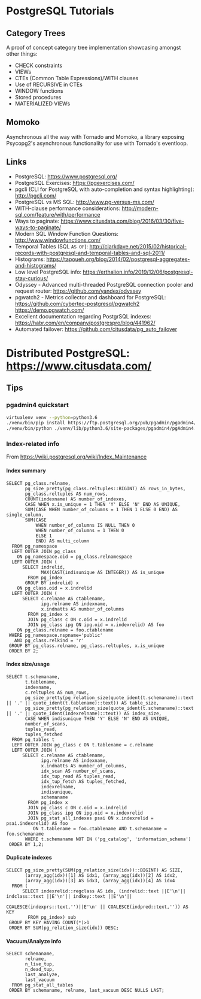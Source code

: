 # PostgreSQL Tutorials

## Category Trees
A proof of concept category tree implementation showcasing amongst other things:
* CHECK constraints
* VIEWs
* CTEs (Common Table Expressions)/WITH clauses
* Use of RECURSIVE in CTEs
* WINDOW functions
* Stored procedures
* MATERIALIZED VIEWs

## Momoko

Asynchronous all the way with Tornado and Momoko, a library exposing Psycopg2's asynchronous functionality for use with Tornado's eventloop.

## Links

* PostgreSQL: https://www.postgresql.org/
* PostgreSQL Exercises: https://pgexercises.com/
* pgcli (CLI for PostgreSQL with auto-completion and syntax highlighting): http://pgcli.com/
* PostgreSQL vs MS SQL: http://www.pg-versus-ms.com/
* WITH-clause performance considerations: http://modern-sql.com/feature/with/performance
* Ways to paginate: https://www.citusdata.com/blog/2016/03/30/five-ways-to-paginate/
* Modern SQL Window Function Questions: http://www.windowfunctions.com/
* Temporal Tables (SQL `AS OF`): http://clarkdave.net/2015/02/historical-records-with-postgresql-and-temporal-tables-and-sql-2011/
* Histograms: https://tapoueh.org/blog/2014/02/postgresql-aggregates-and-histograms/
* Low level PostgreSQL info: https://erthalion.info/2019/12/06/postgresql-stay-curious/
* Odyssey - Advanced multi-threaded PostgreSQL connection pooler and request router: https://github.com/yandex/odyssey
* pgwatch2 - Metrics collector and dashboard for PostgreSQL: https://github.com/cybertec-postgresql/pgwatch2 https://demo.pgwatch.com/
* Excellent documentation regarding PostgrSQL indexes: https://habr.com/en/company/postgrespro/blog/441962/
* Automated failover: https://github.com/citusdata/pg_auto_failover
# Distributed PostgreSQL: https://www.citusdata.com/


## Tips

### pgadmin4 quickstart
```bash
virtualenv venv --python=python3.6
./venv/bin/pip install https://ftp.postgresql.org/pub/pgadmin/pgadmin4/v2.1/pip/pgadmin4-2.1-py2.py3-none-any.whl
./venv/bin/python ./venv/lib/python3.6/site-packages/pgadmin4/pgAdmin4.py
```

### Index-related info
From https://wiki.postgresql.org/wiki/Index_Maintenance

#### Index summary
```
SELECT pg_class.relname,
       pg_size_pretty(pg_class.reltuples::BIGINT) AS rows_in_bytes,
       pg_class.reltuples AS num_rows,
       COUNT(indexname) AS number_of_indexes,
       CASE WHEN x.is_unique = 1 THEN 'Y' ELSE 'N' END AS UNIQUE,
       SUM(CASE WHEN number_of_columns = 1 THEN 1 ELSE 0 END) AS single_column,
       SUM(CASE 
           WHEN number_of_columns IS NULL THEN 0
           WHEN number_of_columns = 1 THEN 0
           ELSE 1
           END) AS multi_column
  FROM pg_namespace 
  LEFT OUTER JOIN pg_class 
    ON pg_namespace.oid = pg_class.relnamespace
  LEFT OUTER JOIN (
      SELECT indrelid,
             MAX(CAST(indisunique AS INTEGER)) AS is_unique
        FROM pg_index
       GROUP BY indrelid) x 
    ON pg_class.oid = x.indrelid
  LEFT OUTER JOIN (
      SELECT c.relname AS ctablename, 
             ipg.relname AS indexname, 
             x.indnatts AS number_of_columns 
        FROM pg_index x
        JOIN pg_class c ON c.oid = x.indrelid
        JOIN pg_class ipg ON ipg.oid = x.indexrelid) AS foo 
    ON pg_class.relname = foo.ctablename
 WHERE pg_namespace.nspname='public'
   AND pg_class.relkind = 'r'
 GROUP BY pg_class.relname, pg_class.reltuples, x.is_unique
 ORDER BY 2;
```

#### Index size/usage
```
SELECT t.schemaname,
       t.tablename,
       indexname,
       c.reltuples AS num_rows,
       pg_size_pretty(pg_relation_size(quote_ident(t.schemaname)::text || '.' || quote_ident(t.tablename)::text)) AS table_size,
       pg_size_pretty(pg_relation_size(quote_ident(t.schemaname)::text || '.' || quote_ident(indexrelname)::text)) AS index_size,
       CASE WHEN indisunique THEN 'Y' ELSE 'N' END AS UNIQUE,
       number_of_scans,
       tuples_read,
       tuples_fetched
  FROM pg_tables t
  LEFT OUTER JOIN pg_class c ON t.tablename = c.relname
  LEFT OUTER JOIN (
      SELECT c.relname AS ctablename,
             ipg.relname AS indexname,
             x.indnatts AS number_of_columns,
             idx_scan AS number_of_scans,
             idx_tup_read AS tuples_read,
             idx_tup_fetch AS tuples_fetched,
             indexrelname,
             indisunique,
             schemaname
        FROM pg_index x
        JOIN pg_class c ON c.oid = x.indrelid
        JOIN pg_class ipg ON ipg.oid = x.indexrelid
        JOIN pg_stat_all_indexes psai ON x.indexrelid = psai.indexrelid) AS foo 
          ON t.tablename = foo.ctablename AND t.schemaname = foo.schemaname
       WHERE t.schemaname NOT IN ('pg_catalog', 'information_schema')
 ORDER BY 1,2;
```

#### Duplicate indexes
```
SELECT pg_size_pretty(SUM(pg_relation_size(idx))::BIGINT) AS SIZE,
       (array_agg(idx))[1] AS idx1, (array_agg(idx))[2] AS idx2,
       (array_agg(idx))[3] AS idx3, (array_agg(idx))[4] AS idx4
  FROM (
      SELECT indexrelid::regclass AS idx, (indrelid::text ||E'\n'|| indclass::text ||E'\n'|| indkey::text ||E'\n'||
                                         COALESCE(indexprs::text,'')||E'\n' || COALESCE(indpred::text,'')) AS KEY
        FROM pg_index) sub
 GROUP BY KEY HAVING COUNT(*)>1
 ORDER BY SUM(pg_relation_size(idx)) DESC;
```

#### Vacuum/Analyze info
```
SELECT schemaname, 
       relname, 
       n_live_tup, 
       n_dead_tup, 
       last_analyze,
       last_vacuum 
  FROM pg_stat_all_tables 
 ORDER BY schemaname, relname, last_vacuum DESC NULLS LAST;
```

